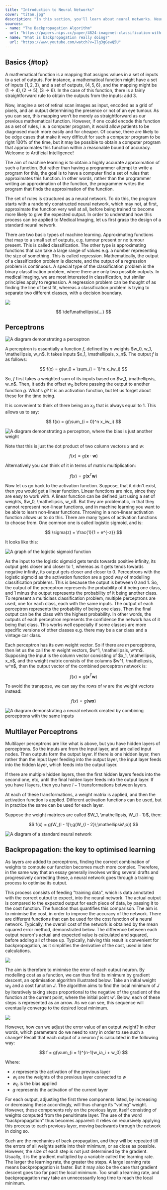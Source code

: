 ```yaml
---
title: "Introduction to Neural Networks"
cover: "titan.jpg"
description: "In this section, you'll learn about neural networks. Neural networks are the basis of the major advancements in AI that have been happening over the last decade. They let a computer learn to solve a problem for itself."
sources:
- name: "The Backpropagation Algorithm"
  url: "https://papers.nips.cc/paper/4824-imagenet-classification-with-deep-convolutional-neural-networks.pdf"
- name: "What is backpropagation really doing?"
  url: "https://www.youtube.com/watch?v=Ilg3gGewQ5U"
---
```


## Basics {#top}

A mathematical function is a mapping that assigns values in a set of inputs to a set of outputs. For instance, a mathematical function might have a set of inputs $\{1, 2, 3\}$, and a set of outputs, $\{4, 5, 6\}$, and the mapping might be $(1 \to 4), (2 \to 5), (3 \to 6)$. In the case of this function, there is a fairly straightforward rule to obtain the outputs from the inputs: add 3. 

Now, imagine a set of retinal scan images as input, encoded as a grid of pixels, and an output determining the presence or not of an eye tumour. As you can see, this mapping won’t be merely as straightforward as our previous mathematical function. However, if one could encode this function as a set of rules, i.e. a computer program, it would allow patients to be diagnosed much more easily and for cheaper. Of course, there are likely to be edge cases that make it very difficult for such a computer program to be right 100% of the time, but it may be possible to obtain a computer program that approximates this function within a reasonable bound of accuracy. Welcome to Artificial Intelligence!

The aim of machine learning is to obtain a highly accurate approximation of such a function. But rather than having a programmer attempt to write a program for this, the goal is to have a computer find a set of rules that approximates this function. In other words, rather than the programmer writing an approximation of the function, the programmer writes the program that finds the approximation of the function.

The set of rules is structured as a neural network. To do this, the program starts with a randomly constructed neural network, which may not, at first, approximate the function very well at all, before being trained to become more likely to give the expected output. In order to understand how this process can be applied to Medical Imaging, let us first grasp the design of a standard neural network.

There are two basic types of machine learning. Approximating functions that map to a small set of outputs, e.g. tumour present or no tumour present. This is called classification. The other type is approximating functions that can take a large range of values e.g. a number representing the size of something. This is called regression. Mathematically, the output of a classification problem is discrete, and the output of a regression problem is continuous. A special type of the classification problem is the binary classification problem, where there are only two possible outputs. In medical imaging, we are most interested in classification, but similar principles apply to regression. A regression problem can be thought of as finding the line of best fit, whereas a classification problem is trying to separate two different classes, with a decision boundary.

![](/content-images/class&reg.png)

$$
\def\mathellipsis{…}
$$

## Perceptrons

![A diagram demonstrating a perceptron](/content-images/perceptron3.png)

A perceptron is essentially a function $f$, defined by $n$ weights $w_0, w_1, \mathellipsis, w_n$. It takes inputs $x_1, \mathellipsis, x_n$. The output $f$ is as follows:

$$
f(x) = g(w_0 + \sum_{i = 1}^n x_iw_i) 
$$

So, $f$ first takes a weighted sum of its inputs based on $w_1, \mathellipsis, w_n$. Then, it adds the offset $w_0$ before passing the output to another function $g$. What's $g$? It is an activation function, but let us forget about these for the time being. 

It is convenient to think of there being an $x_0$ that is always equal to $1$. This allows us to say: 

$$
f(x) = g(\sum_{i = 0}^n x_iw_i) 
$$

![A diagram demonstrating a perceptron, where the bias is just another weight](/content-images/perceptronv2.png)

Note that this is just the dot product of two column vectors $x$ and $w$:

$$
f(x) = g(\mathbf{x} \cdot \mathbf{w}) 
$$

Alternatively you can think of it in terms of matrix multiplication:

$$
f(x) = g(\mathbf{x}^T\mathbf{w}) 
$$

Now let us go back to the activation function. Suppose, that it didn't exist, then you would get a linear function. Linear functions are nice, since they are easy to work with. A linear function can be defined just using a set of weights, $w_0, \mathellipsis, w_n$. But they are problematic, in that they cannot represent non-linear functions, and in machine learning you want to be able to learn non-linear functions. Throwing in a non-linear activation function allows us to do this. There are many types of activation functions to choose from. One common one is called logistic sigmoid, and is:

$$
\sigma(z) = \frac{1}{1 + e^{-z}} 
$$

It looks like this:

![A graph of the logistic sigmoid function](/content-images/sigmoid.png)

As the input to the logistic sigmoid gets tends towards positive infinity, its output gets closer and closer to 1, whereas as it gets tends towards negative infinity, its output gets closer and closer to 0. Perceptrons with the logistic sigmoid as the activation function are a good way of modelling classification problems. This is because the output is between 0 and 1. So, the output of the perceptron represents the probability of it being one class, and 1 minus the output represents the probability of it being another class. To represent a multiclass classification problem, multiple perceptrons are used, one for each class, each with the same inputs. The output of each perceptron represents the probability of being one class. Then the final output can be the class with the highest probability. In other words, the outputs of each perceptron represents the confidence the network has of it being that class. This works well especially if some classes are more specific versions of other classes e.g. there may be a car class and a vintage car class.

Each perceptron has its own weight vector. So if there are $m$ perceptrons, then let us the call the $m$ weight vectors, $w^1, \mathellipsis, w^m$. Supposing the input is the column vector consisting of $x_1, \mathellipsis, x_n$, and the weight matrix consists of the columns $w^1, \mathellipsis, w^n$, then the output vector of the combined perceptron network is:

$$
f(x) = g(\mathbf{x}^T\mathbf{w}) 
$$

To avoid the transpose, we can say the rows of $w$ are the weight vectors instead:

$$
f(x) = g(\mathbf{w}\mathbf{x}) 
$$

![A diagram demonstrating a neural network created by combining perceptrons with the same inputs](/content-images/perceptron2.png)

## Multilayer Perceptrons
Multilayer perceptrons are like what is above, but you have hidden layers of perceptrons. So the inputs are from the input layer, and are called input nodes. Then outputs form the output layer. If there is one hidden layer, then rather than the input layer feeding into the output layer, the input layer feeds into the hidden layer, which feeds into the output layer. 

If there are multiple hidden layers, then the first hidden layers feeds into the second one, etc, until the final hidden layer feeds into the output layer. If you have $l$ layers, then you have $l - 1$ transformations between layers. 

At each of these transformations, a weight matrix is applied, and then the activation function is applied. Different activation functions can be used, but in practice the same can be used for each layer.

Suppose the weight matrices are called $W_1, \mathellipsis, W_{l - 1}$, then:

$$
f(x) = g(W_{l - 1}\;g(W_{l - 2}\;\mathellipsis\;x))
$$

![A diagram of a standard neural network](/content-images/multiLayeredP.png)


<!--  Mention that neural network with more than  1 hidden layer → deep neural network?
+ Mention in more detail activation function and bias ?  -->

## Backpropagation: the key to optimised learning

As layers are added to perceptrons, finding the correct combination of weights to compute our function becomes much more complex. Therefore, in the same way that an essay generally involves writing several drafts and progressively correcting these, a neural network goes through a training process to optimise its output.

This process consists of feeding "training data", which is data annotated with the correct output to expect, into the neural network. The actual output is compared to the expected output for each piece of data, by passing it to the cost function. The function thus quantifies this comparison. The aim is to minimise the cost, in order to improve the accuracy of the network. There are different functions that can be used for the cost function of a neural network. Typically, the overall cost of the network is obtained by the mean squared error method, demonstrated below. The difference between each output neuron's actual and expected value is calculated and squared, before adding all of these up. Typically, halving this result is convenient for backpropagation, as it simplifies the derivative of the cost, used in later calculations.

![](https://media.giphy.com/media/f9QQ6MxYkdIlvocXyd/giphy.gif)

The aim is therefore to minimise the error of each output neuron. By modelling cost as a function, we can thus find its minimum by gradient descent, an optimisation algorithm illustrated below. Take an initial weight $w_0$ and a cost function $J$. The algorithm aims to find the local minimum of $J$ by iteratively taking steps proportional to the negative of the gradient of the function at the current point, where the initial point $w'$. Below, each of these steps is represented as an arrow. As we can see, this sequence will eventually converge to the desired local minimum.

![](/content-images/gradientDescent.png)

However, how can we adjust the error value of an output weight? In other words, which parameters do we need to vary in order to see such a change?
Recall that each output of a neuron $f$ is calculated in the following way:

$$
f = g(\sum_{i = 1}^{n-1}w_ia_i + w_0)
$$

Where:

- $x$ represents the activation of the previous layer
- $w_i$ are the weights of the previous layer connected to $w$
- $w_0$ is the bias applied
- $g$ represents the activation of the current layer 

For each output, adjusting the first three components listed, by increasing or decreasing these accordingly, will thus change its "voting" weight. However, these components rely on the previous layer, itself consisting of weights computed from the penultimate layer. The use of the word "backpropagation" thus becomes apparent: it relies on recursively applying this process to each previous layer, moving backwards through the network in doing so.

Such are the mechanics of back-propagation, and they will be repeated till the errors of all weights settle into their minimum, or as close as possible. However, the size of each step is not just determined by the gradient. Usually, it is the gradient multiplied by a variable called the learning rate. The larger the learning rate, the greater the steps. A large learning rate means backpropagation is faster. But it may also be the case that gradient descent goes too far past the local minimum. Too small a learning rate, and backpropagation may take an unnecessarily long time to reach the local minimum.

